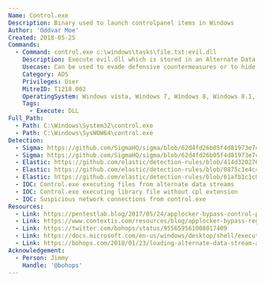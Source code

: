 ```yaml
---
Name: Control.exe
Description: Binary used to launch controlpanel items in Windows
Author: 'Oddvar Moe'
Created: 2018-05-25
Commands:
  - Command: control.exe c:\windows\tasks\file.txt:evil.dll
    Description: Execute evil.dll which is stored in an Alternate Data Stream (ADS).
    Usecase: Can be used to evade defensive countermeasures or to hide as a persistence mechanism
    Category: ADS
    Privileges: User
    MitreID: T1218.002
    OperatingSystem: Windows vista, Windows 7, Windows 8, Windows 8.1, Windows 10, Windows 11
    Tags:
      - Execute: DLL
Full_Path:
  - Path: C:\Windows\System32\control.exe
  - Path: C:\Windows\SysWOW64\control.exe
Detection:
  - Sigma: https://github.com/SigmaHQ/sigma/blob/62d4fd26b05f4d81973e7c8e80d7c1a0c6a29d0e/rules-emerging-threats/2021/Exploits/CVE-2021-40444/proc_creation_win_exploit_cve_2021_40444.yml
  - Sigma: https://github.com/SigmaHQ/sigma/blob/62d4fd26b05f4d81973e7c8e80d7c1a0c6a29d0e/rules/windows/process_creation/proc_creation_win_rundll32_susp_control_dll_load.yml
  - Elastic: https://github.com/elastic/detection-rules/blob/414d32027632a49fb239abb8fbbb55d3fa8dd861/rules/windows/defense_evasion_network_connection_from_windows_binary.toml
  - Elastic: https://github.com/elastic/detection-rules/blob/0875c1e4c4370ab9fbf453c8160bb5abc8ad95e7/rules/windows/defense_evasion_execution_control_panel_suspicious_args.toml
  - Elastic: https://github.com/elastic/detection-rules/blob/61afb1c1c0c3f50637b1bb194f3e6fb09f476e50/rules/windows/defense_evasion_unusual_dir_ads.toml
  - IOC: Control.exe executing files from alternate data streams
  - IOC: Control.exe executing library file without cpl extension
  - IOC: Suspicious network connections from control.exe
Resources:
  - Link: https://pentestlab.blog/2017/05/24/applocker-bypass-control-panel/
  - Link: https://www.contextis.com/resources/blog/applocker-bypass-registry-key-manipulation/
  - Link: https://twitter.com/bohops/status/955659561008017409
  - Link: https://docs.microsoft.com/en-us/windows/desktop/shell/executing-control-panel-items
  - Link: https://bohops.com/2018/01/23/loading-alternate-data-stream-ads-dll-cpl-binaries-to-bypass-applocker/
Acknowledgement:
  - Person: Jimmy
    Handle: '@bohops'
---
```

